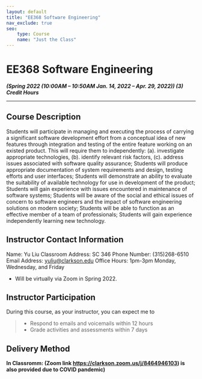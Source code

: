 ```yaml
---
layout: default
title: "EE368 Software Engineering"
nav_exclude: true
seo:
    type: Course
    name: "Just the Class"
---
```


# **EE368 Software Engineering**

**_(Spring 2022 (10:00AM – 10:50AM Jan. 14, 2022 – Apr. 29, 2022))
(3) Credit Hours_**

---

## **Course Description**

Students will participate in managing and executing the process of carrying a significant software development effort from a conceptual idea of new features through integration and testing of the entire feature working on an existed product. This will require them to independently: (a). investigate appropriate technologies, (b). identify relevant risk factors, (c). address issues associated with software quality assurance; Students will produce appropriate documentation of system requirements and design, testing efforts and user interfaces; Students will demonstrate an ability to evaluate the suitability of available technology for use in development of the product; Students will gain experience with issues encountered in maintenance of software systems; Students will be aware of the social and ethical issues of concern to software engineers and the impact of software engineering solutions on modern society; Students will be able to function as an effective member of a team of professionals; Students will gain experience independently learning new technology.

## **Instructor Contact Information**

Name: Yu Liu
Classroom Address: SC 346
Phone Number: (315)268-6510
Email Address: yuliu@clarkson.edu
Office Hours: 1pm-3pm Monday, Wednesday, and Friday

- Will be virtually via Zoom in Spring 2022.

## **Instructor Participation**

During this course, as your instructor, you can expect me to

> - Respond to emails and voicemails within 12 hours
> - Grade activities and assessments within 7 days

## **Delivery Method**

**In Classromm: (Zoom link <https://clarkson.zoom.us/j/8464946103>) is also provided due to COVID pandemic)**
